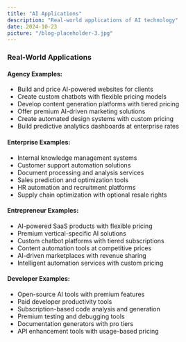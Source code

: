 ```yaml
---
title: "AI Applications"
description: "Real-world applications of AI technology"
date: 2024-10-23
picture: "/blog-placeholder-3.jpg"
---
```


### Real-World Applications

#### Agency Examples:
- Build and price AI-powered websites for clients
- Create custom chatbots with flexible pricing models
- Develop content generation platforms with tiered pricing
- Offer premium AI-driven marketing solutions
- Create automated design systems with custom pricing
- Build predictive analytics dashboards at enterprise rates

#### Enterprise Examples:
- Internal knowledge management systems
- Customer support automation solutions
- Document processing and analysis services
- Sales prediction and optimization tools
- HR automation and recruitment platforms
- Supply chain optimization with optional resale rights

#### Entrepreneur Examples:
- AI-powered SaaS products with flexible pricing
- Premium vertical-specific AI solutions
- Custom chatbot platforms with tiered subscriptions
- Content automation tools at competitive prices
- AI-driven marketplaces with revenue sharing
- Intelligent automation services with custom pricing

#### Developer Examples:
- Open-source AI tools with premium features
- Paid developer productivity tools
- Subscription-based code analysis and generation
- Premium testing and debugging tools
- Documentation generators with pro tiers
- API enhancement tools with usage-based pricing
